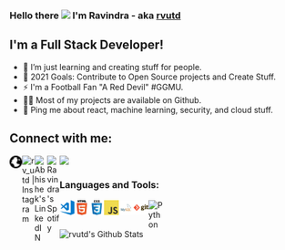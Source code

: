 ### Hello there <img src="https://media.giphy.com/media/hvRJCLFzcasrR4ia7z/giphy.gif" width="25px"> I'm Ravindra - aka [rvutd][website] 
## I'm a Full Stack Developer!
- 🌱 I’m just learning and creating stuff for people.
- 🥅 2021 Goals: Contribute to Open Source projects and Create Stuff.
- ⚡ I'm a Football Fan "A Red Devil" #GGMU.
- 👨‍💻 Most of my projects are available on Github.
- 💬 Ping me about react, machine learning, security, and cloud stuff.

## Connect with me:

[<img align="left" alt="Github" width="22px" src="https://raw.githubusercontent.com/iconic/open-iconic/master/svg/globe.svg" />][website]

[<img align="left" alt="rv_utd | Instagram" width="22px" src="https://cdn.jsdelivr.net/npm/simple-icons@v3/icons/instagram.svg" />][instagram]

<a href="https://www.linkedin.com/in/rvutd/">
  <img align="left" alt="Abhishek's LinkedIN" width="22px" src="https://raw.githubusercontent.com/peterthehan/peterthehan/master/assets/linkedin.svg" />
</a>
<a href="https://open.spotify.com/user/e90fe4zsndbm6xoe2t7t8kogf?si=WaLKpwvWTle0btle2qPb6g">
  <img align="left" alt="Ravindra's Spotify" width="22px" src="https://raw.githubusercontent.com/peterthehan/peterthehan/master/assets/spotify.svg" />
</a>

![](https://visitor-badge.glitch.me/badge?page_id=rvutd.rvutd)

### Languages and Tools:

<img align="left" alt="Visual Studio Code" width="26px" src="https://raw.githubusercontent.com/github/explore/80688e429a7d4ef2fca1e82350fe8e3517d3494d/topics/visual-studio-code/visual-studio-code.png" />
<img align="left" alt="HTML5" width="26px" src="https://raw.githubusercontent.com/github/explore/80688e429a7d4ef2fca1e82350fe8e3517d3494d/topics/html/html.png" />
<img align="left" alt="CSS3" width="26px" src="https://raw.githubusercontent.com/github/explore/80688e429a7d4ef2fca1e82350fe8e3517d3494d/topics/css/css.png" />
<img align="left" alt="JavaScript" width="26px" src="https://raw.githubusercontent.com/github/explore/80688e429a7d4ef2fca1e82350fe8e3517d3494d/topics/javascript/javascript.png" />
<img align="left" alt="MySQL" width="26px" src="https://raw.githubusercontent.com/github/explore/80688e429a7d4ef2fca1e82350fe8e3517d3494d/topics/mysql/mysql.png" />
<img align="left" alt="Git" width="26px" src="https://raw.githubusercontent.com/github/explore/80688e429a7d4ef2fca1e82350fe8e3517d3494d/topics/git/git.png" />
<img align="left" alt="Python" width="26px" src="https://user-images.githubusercontent.com/65407916/90123936-38187980-dd7d-11ea-904d-68d91a47170f.jpg" />

<br />
<br />
<br />

<img align="left" alt="rvutd's Github Stats" src="https://github-readme-stats.vercel.app/api?username=rvutd&show_icons=true&hide_border=true&theme=tokyonight" />

[website]: https://github.com/rvutd
[instagram]: https://www.instagram.com/rv_utd/
